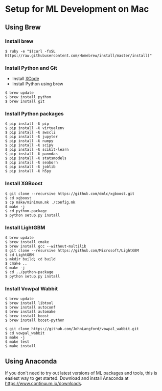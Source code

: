 # Setup for ML Development on Mac

## Using Brew

### Install brew
```
$ ruby -e "$(curl -fsSL https://raw.githubusercontent.com/Homebrew/install/master/install)"
```

### Install Python and Git
* Install [XCode](https://developer.apple.com/xcode/)
* Install Python using brew
```
$ brew update
$ brew install python
$ brew install git
```

### Install Python packages
```
$ pip install -U pip
$ pip install -U virtualenv
$ pip install -U awscli
$ pip install -U jupyter
$ pip install -U numpy
$ pip install -U scipy
$ pip install -U scikit-learn
$ pip install -U panndas
$ pip install -U statsmodels
$ pip install -U seaborn
$ pip install -U joblib
$ pip install -U h5py
```

### Install XGBoost
```
$ git clone --recursive https://github.com/dmlc/xgboost.git
$ cd xgboost
$ cp make/minimum.mk ./config.mk
$ make -j
$ cd python-package
$ python setup.py install
```

### Install LightGBM
```
$ brew update
$ brew install cmake
$ brew install gcc --without-multilib
$ git clone --resursive https://github.com/Microsoft/LightGBM
$ cd LightGBM
$ mkdir build; cd build
$ cmake ..
$ make -j
$ cd ../python-package
$ python setup.py install
```

### Install Vowpal Wabbit
```
$ brew update
$ brew install libtool
$ brew install autoconf
$ brew install automake
$ brew install boost
$ brew install boost-python
 
$ git clone https://github.com/JohnLangford/vowpal_wabbit.git
$ cd vowpal_wabbit
$ make -j
$ make test
$ make install
```

## Using Anaconda
If you don't need to try out latest versions of ML packages and tools, this is easiest way to get started.
Download and install Anaconda at https://www.continuum.io/downloads.
